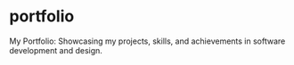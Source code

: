 # portfolio
My Portfolio: Showcasing my projects, skills, and achievements in software development and design.
